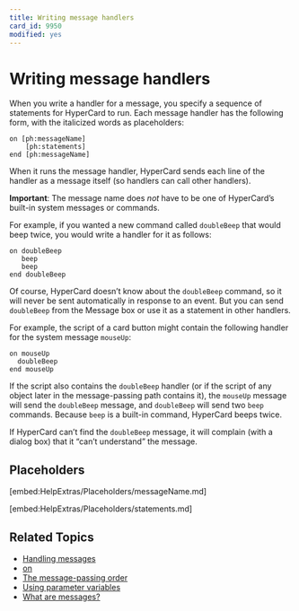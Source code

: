 ```yaml
---
title: Writing message handlers
card_id: 9950
modified: yes
---
```


# Writing message handlers

When you write a handler for a message, you specify a sequence of statements for HyperCard to run. Each message handler has the following form, with the italicized words as placeholders:

```
on [ph:messageName]
    [ph:statements]
end [ph:messageName]
```

When it runs the message handler, HyperCard sends each line of the handler as a message itself (so handlers can call other handlers).

<b>Important</b>: The message name does <i>not</i> have to be one of HyperCard’s built-in system messages or commands.

For example, if you wanted a new command called `doubleBeep` that would beep twice, you would write a handler for it as follows:

```
on doubleBeep
   beep
   beep
end doubleBeep
```

Of course, HyperCard doesn’t know about the `doubleBeep` command, so it will never be sent automatically in response to an event. But you can send `doubleBeep` from the Message box or use it as a statement in other handlers.

For example, the script of a card button might contain the following handler for the system message `mouseUp`:

```
on mouseUp
  doubleBeep
end mouseUp
```

If the script also contains the `doubleBeep` handler (or if the script of any object later in the message-passing path contains it), the `mouseUp` message will send the `doubleBeep` message, and `doubleBeep` will send two `beep` commands. Because `beep` is a built-in command, HyperCard beeps twice.

If HyperCard can’t find the `doubleBeep` message, it will complain (with a dialog box) that it “can’t understand” the message.

## Placeholders

[embed:HelpExtras/Placeholders/messageName.md]

[embed:HelpExtras/Placeholders/statements.md]

## Related Topics

* [Handling messages](/HyperTalkReference/hypertalkbasics/Handling-messages)
* [on](/HyperTalkReference/keywords/on)
* [The message-passing order](/HyperTalkReference/hypertalkbasics/The-message-passing-order)
* [Using parameter variables](/HyperTalkReference/hypertalkbasics/Using-parameter-variables)
* [What are messages?](/HyperTalkReference/hypertalkbasics/What-are-messages)
